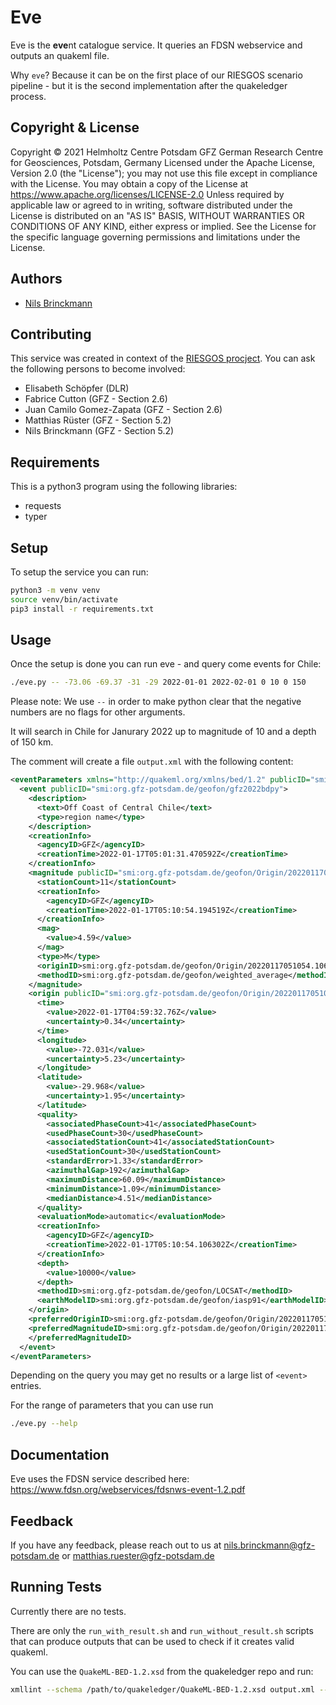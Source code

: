 # Eve

Eve is the **eve**nt catalogue service.
It queries an FDSN webservice and outputs an quakeml file.

Why `eve`? Because it can be on the first place of our RIESGOS
scenario pipeline - but it is the second implementation after
the quakeledger process.

## Copyright & License
Copyright © 2021 Helmholtz Centre Potsdam GFZ German Research Centre for Geosciences, Potsdam, Germany
Licensed under the Apache License, Version 2.0 (the "License"); you may not use this file except in compliance with the License. You may obtain a copy of the License at
https://www.apache.org/licenses/LICENSE-2.0
Unless required by applicable law or agreed to in writing, software distributed under the License is distributed on an "AS IS" BASIS, WITHOUT WARRANTIES OR CONDITIONS OF ANY KIND, either express or implied. See the License for the specific language governing permissions and limitations under the License.

## Authors

- [Nils Brinckmann](https://www.gfz-potsdam.de/staff/nils-brinckmann/)


## Contributing

This service was created in context of the [RIESGOS procject](http://riesgos.de).
You can ask the following persons to become involved:

- Elisabeth Schöpfer (DLR)
- Fabrice Cutton (GFZ - Section 2.6)
- Juan Camilo Gomez-Zapata (GFZ - Section 2.6)
- Matthias Rüster (GFZ - Section 5.2)
- Nils Brinckmann (GFZ - Section 5.2)


## Requirements

This is a python3 program using the following libraries:

- requests
- typer


## Setup

To setup the service you can run:

```bash
python3 -m venv venv
source venv/bin/activate
pip3 install -r requirements.txt
```

## Usage

Once the setup is done you can run eve - and query come events for Chile:

```bash
./eve.py -- -73.06 -69.37 -31 -29 2022-01-01 2022-02-01 0 10 0 150
```

Please note: We use `--` in order to make python clear that the negative numbers are no flags for other arguments.

It will search in Chile for Janurary 2022 up to magnitude of 10 and a depth
of 150 km.

The comment will create a file `output.xml` with the following content:

```xml
<eventParameters xmlns="http://quakeml.org/xmlns/bed/1.2" publicID="smi:org.gfz-potsdam.de/geofon/EventParameters">
  <event publicID="smi:org.gfz-potsdam.de/geofon/gfz2022bdpy">
    <description>
      <text>Off Coast of Central Chile</text>
      <type>region name</type>
    </description>
    <creationInfo>
      <agencyID>GFZ</agencyID>
      <creationTime>2022-01-17T05:01:31.470592Z</creationTime>
    </creationInfo>
    <magnitude publicID="smi:org.gfz-potsdam.de/geofon/Origin/20220117051054.106.2572256/netMag/M">
      <stationCount>11</stationCount>
      <creationInfo>
        <agencyID>GFZ</agencyID>
        <creationTime>2022-01-17T05:10:54.194519Z</creationTime>
      </creationInfo>
      <mag>
        <value>4.59</value>
      </mag>
      <type>M</type>
      <originID>smi:org.gfz-potsdam.de/geofon/Origin/20220117051054.106.2572256</originID>
      <methodID>smi:org.gfz-potsdam.de/geofon/weighted_average</methodID>
    </magnitude>
    <origin publicID="smi:org.gfz-potsdam.de/geofon/Origin/20220117051054.106.2572256">
      <time>
        <value>2022-01-17T04:59:32.76Z</value>
        <uncertainty>0.34</uncertainty>
      </time>
      <longitude>
        <value>-72.031</value>
        <uncertainty>5.23</uncertainty>
      </longitude>
      <latitude>
        <value>-29.968</value>
        <uncertainty>1.95</uncertainty>
      </latitude>
      <quality>
        <associatedPhaseCount>41</associatedPhaseCount>
        <usedPhaseCount>30</usedPhaseCount>
        <associatedStationCount>41</associatedStationCount>
        <usedStationCount>30</usedStationCount>
        <standardError>1.33</standardError>
        <azimuthalGap>192</azimuthalGap>
        <maximumDistance>60.09</maximumDistance>
        <minimumDistance>1.09</minimumDistance>
        <medianDistance>4.51</medianDistance>
      </quality>
      <evaluationMode>automatic</evaluationMode>
      <creationInfo>
        <agencyID>GFZ</agencyID>
        <creationTime>2022-01-17T05:10:54.106302Z</creationTime>
      </creationInfo>
      <depth>
        <value>10000</value>
      </depth>
      <methodID>smi:org.gfz-potsdam.de/geofon/LOCSAT</methodID>
      <earthModelID>smi:org.gfz-potsdam.de/geofon/iasp91</earthModelID>
    </origin>
    <preferredOriginID>smi:org.gfz-potsdam.de/geofon/Origin/20220117051054.106.2572256</preferredOriginID>
    <preferredMagnitudeID>smi:org.gfz-potsdam.de/geofon/Origin/20220117051054.106.2572256/netMag/M
    </preferredMagnitudeID>
  </event>
</eventParameters>
```

Depending on the query you may get no results or a large list of `<event>` 
entries.


For the range of parameters that you can use run

```bash
./eve.py --help
```

## Documentation

Eve uses the FDSN service described here:
https://www.fdsn.org/webservices/fdsnws-event-1.2.pdf

## Feedback

If you have any feedback, please reach out to us at nils.brinckmann@gfz-potsdam.de or matthias.ruester@gfz-potsdam.de


## Running Tests

Currently there are no tests.

There are only the `run_with_result.sh` and `run_without_result.sh` 
scripts that can produce outputs that can be used to check if it
creates valid quakeml.

You can use the `QuakeML-BED-1.2.xsd` from the quakeledger repo and
run:

```bash
xmllint --schema /path/to/quakeledger/QuakeML-BED-1.2.xsd output.xml --noout
```

